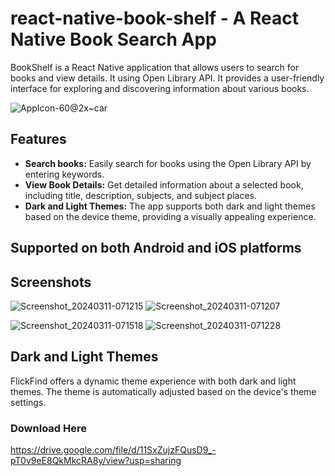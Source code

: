 # react-native-book-shelf - A React Native Book Search App

BookShelf is a React Native application that allows users to search for books and view details. It using Open Library API. It provides a user-friendly interface for exploring and discovering information about various books.

![AppIcon-60@2x~car](https://github.com/vishnuchandramc/react-native-book-shelf/assets/43258677/213801fc-9f05-4156-bbbb-eeabb1327dc7)

## Features

- **Search books:** Easily search for books using the Open Library API by entering keywords.
- **View Book Details:** Get detailed information about a selected book, including title, description, subjects, and subject places.
- **Dark and Light Themes:** The app supports both dark and light themes based on the device theme, providing a visually appealing experience.

## Supported on both Android and iOS platforms

## Screenshots
![Screenshot_20240311-071215](https://github.com/vishnuchandramc/react-native-book-shelf/assets/43258677/90271dbd-8bc0-4217-b1a1-17c09862e0d1)
![Screenshot_20240311-071207](https://github.com/vishnuchandramc/react-native-book-shelf/assets/43258677/c14e0923-6aa2-4622-b769-9b36ad58c378)

![Screenshot_20240311-071518](https://github.com/vishnuchandramc/react-native-book-shelf/assets/43258677/3df6cf18-dc03-4916-851c-97b0d050a879)
![Screenshot_20240311-071228](https://github.com/vishnuchandramc/react-native-book-shelf/assets/43258677/7a0a528c-11f9-45b0-a165-a18472d7f7af)


## Dark and Light Themes

FlickFind offers a dynamic theme experience with both dark and light themes. The theme is automatically adjusted based on the device's theme settings.

### Download Here
https://drive.google.com/file/d/11SxZujzFQusD9_-pT0v9eE8QkMkcRA8y/view?usp=sharing

